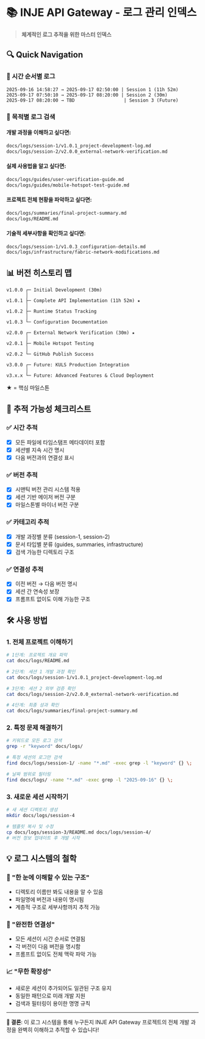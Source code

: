 # 📚 INJE API Gateway - 로그 관리 인덱스

> **체계적인 로그 추적을 위한 마스터 인덱스**

## 🔍 Quick Navigation

### 📅 시간 순서별 로그
```
2025-09-16 14:58:27 → 2025-09-17 02:50:00 | Session 1 (11h 52m)
2025-09-17 07:50:10 → 2025-09-17 08:20:00 | Session 2 (30m)
2025-09-17 08:20:00 → TBD                  | Session 3 (Future)
```

### 🎯 목적별 로그 검색

#### 개발 과정을 이해하고 싶다면:
```bash
docs/logs/session-1/v1.0.1_project-development-log.md
docs/logs/session-2/v2.0.0_external-network-verification.md
```

#### 실제 사용법을 알고 싶다면:
```bash
docs/logs/guides/user-verification-guide.md
docs/logs/guides/mobile-hotspot-test-guide.md
```

#### 프로젝트 전체 현황을 파악하고 싶다면:
```bash
docs/logs/summaries/final-project-summary.md
docs/logs/README.md
```

#### 기술적 세부사항을 확인하고 싶다면:
```bash
docs/logs/session-1/v1.0.3_configuration-details.md
docs/logs/infrastructure/fabric-network-modifications.md
```

## 📊 버전 히스토리 맵

```
v1.0.0 ┌─ Initial Development (30m)
       │
v1.0.1 ├─ Complete API Implementation (11h 52m) ★
       │
v1.0.2 ├─ Runtime Status Tracking
       │
v1.0.3 └─ Configuration Documentation

v2.0.0 ┌─ External Network Verification (30m) ★
       │
v2.0.1 ├─ Mobile Hotspot Testing
       │
v2.0.2 └─ GitHub Publish Success

v3.0.0 ┌─ Future: KULS Production Integration
       │
v3.x.x └─ Future: Advanced Features & Cloud Deployment
```

**★** = 핵심 마일스톤

## 🔄 추적 가능성 체크리스트

### ✅ 시간 추적
- [x] 모든 파일에 타임스탬프 메타데이터 포함
- [x] 세션별 지속 시간 명시
- [x] 다음 버전과의 연결성 표시

### ✅ 버전 추적
- [x] 시맨틱 버전 관리 시스템 적용
- [x] 세션 기반 메이저 버전 구분
- [x] 마일스톤별 마이너 버전 구분

### ✅ 카테고리 추적
- [x] 개발 과정별 분류 (session-1, session-2)
- [x] 문서 타입별 분류 (guides, summaries, infrastructure)
- [x] 검색 가능한 디렉토리 구조

### ✅ 연결성 추적
- [x] 이전 버전 → 다음 버전 명시
- [x] 세션 간 연속성 보장
- [x] 프롬프트 없이도 이해 가능한 구조

## 🛠️ 사용 방법

### 1. 전체 프로젝트 이해하기
```bash
# 1단계: 프로젝트 개요 파악
cat docs/logs/README.md

# 2단계: 세션 1 개발 과정 확인
cat docs/logs/session-1/v1.0.1_project-development-log.md

# 3단계: 세션 2 외부 검증 확인
cat docs/logs/session-2/v2.0.0_external-network-verification.md

# 4단계: 최종 성과 확인
cat docs/logs/summaries/final-project-summary.md
```

### 2. 특정 문제 해결하기
```bash
# 키워드로 모든 로그 검색
grep -r "keyword" docs/logs/

# 특정 세션의 로그만 검색
find docs/logs/session-1/ -name "*.md" -exec grep -l "keyword" {} \;

# 날짜 범위로 필터링
find docs/logs/ -name "*.md" -exec grep -l "2025-09-16" {} \;
```

### 3. 새로운 세션 시작하기
```bash
# 새 세션 디렉토리 생성
mkdir docs/logs/session-4

# 템플릿 복사 및 수정
cp docs/logs/session-3/README.md docs/logs/session-4/
# 버전 정보 업데이트 후 개발 시작
```

## 💡 로그 시스템의 철학

### 🎯 "한 눈에 이해할 수 있는 구조"
- 디렉토리 이름만 봐도 내용을 알 수 있음
- 파일명에 버전과 내용이 명시됨
- 계층적 구조로 세부사항까지 추적 가능

### 🔗 "완전한 연결성"
- 모든 세션이 시간 순서로 연결됨
- 각 버전이 다음 버전을 명시함
- 프롬프트 없이도 전체 맥락 파악 가능

### 📈 "무한 확장성"
- 새로운 세션이 추가되어도 일관된 구조 유지
- 동일한 패턴으로 미래 개발 지원
- 검색과 필터링이 용이한 명명 규칙

---

**🚀 결론**: 이 로그 시스템을 통해 누구든지 INJE API Gateway 프로젝트의 전체 개발 과정을 완벽히 이해하고 추적할 수 있습니다!